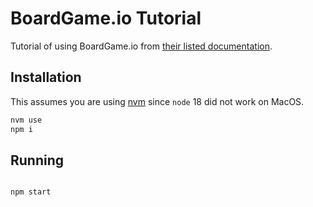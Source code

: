 # BoardGame.io Tutorial

Tutorial of using BoardGame.io from [their listed documentation](https://boardgame.io/documentation/#/tutorial).

## Installation

This assumes you are using [nvm](https://github.com/nvm-sh/nvm#about) since `node` 18 did not work on MacOS.

```js
nvm use
npm i
```

## Running

```js

npm start
```
